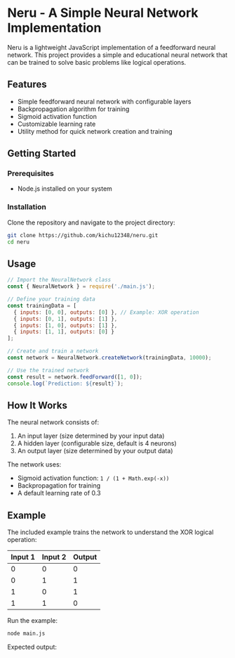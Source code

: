 # Neru - A Simple Neural Network Implementation

Neru is a lightweight JavaScript implementation of a feedforward neural network. This project provides a simple and educational neural network that can be trained to solve basic problems like logical operations.

## Features

- Simple feedforward neural network with configurable layers
- Backpropagation algorithm for training
- Sigmoid activation function
- Customizable learning rate
- Utility method for quick network creation and training

## Getting Started

### Prerequisites

- Node.js installed on your system

### Installation

Clone the repository and navigate to the project directory:

```bash
git clone https://github.com/kichu12348/neru.git
cd neru
```

## Usage

```javascript
// Import the NeuralNetwork class
const { NeuralNetwork } = require('./main.js');

// Define your training data
const trainingData = [
  { inputs: [0, 0], outputs: [0] }, // Example: XOR operation
  { inputs: [0, 1], outputs: [1] },
  { inputs: [1, 0], outputs: [1] },
  { inputs: [1, 1], outputs: [0] }
];

// Create and train a network
const network = NeuralNetwork.createNetwork(trainingData, 10000);

// Use the trained network
const result = network.feedForward([1, 0]);
console.log(`Prediction: ${result}`);
```

## How It Works

The neural network consists of:
1. An input layer (size determined by your input data)
2. A hidden layer (configurable size, default is 4 neurons)
3. An output layer (size determined by your output data)

The network uses:
- Sigmoid activation function: `1 / (1 + Math.exp(-x))`
- Backpropagation for training
- A default learning rate of 0.3

## Example

The included example trains the network to understand the XOR logical operation:

| Input 1 | Input 2 | Output |
|---------|---------|--------|
| 0       | 0       | 0      |
| 0       | 1       | 1      |
| 1       | 0       | 1      |
| 1       | 1       | 0      |

Run the example:

```bash
node main.js
```

Expected output:

